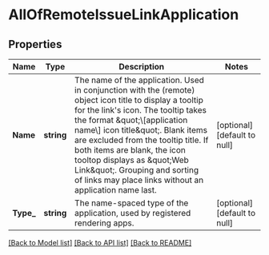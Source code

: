 # AllOfRemoteIssueLinkApplication

## Properties
Name | Type | Description | Notes
------------ | ------------- | ------------- | -------------
**Name** | **string** | The name of the application. Used in conjunction with the (remote) object icon title to display a tooltip for the link&#x27;s icon. The tooltip takes the format \&quot;\\[application name\\] icon title\&quot;. Blank items are excluded from the tooltip title. If both items are blank, the icon tooltop displays as \&quot;Web Link\&quot;. Grouping and sorting of links may place links without an application name last. | [optional] [default to null]
**Type_** | **string** | The name-spaced type of the application, used by registered rendering apps. | [optional] [default to null]

[[Back to Model list]](../README.md#documentation-for-models) [[Back to API list]](../README.md#documentation-for-api-endpoints) [[Back to README]](../README.md)

